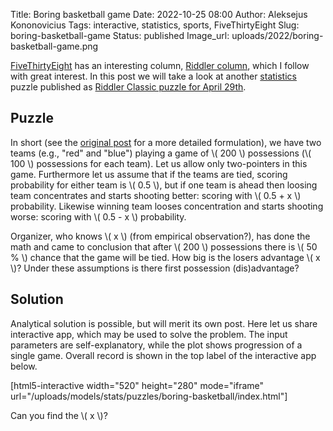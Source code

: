 Title: Boring basketball game
Date: 2022-10-25 08:00
Author: Aleksejus Kononovicius
Tags: interactive, statistics, sports, FiveThirtyEight
Slug: boring-basketball-game
Status: published
Image_url: uploads/2022/boring-basketball-game.png

[FiveThirtyEight](https://fivethirtyeight.com/) has an interesting column,
[Riddler column](https://fivethirtyeight.com/tag/the-riddler/), which I
follow with great interest. In this post we will take a look at another
[statistics](/tag/statistics/) puzzle published as [Riddler Classic puzzle
for April
29th](https://fivethirtyeight.com/features/who-wins-a-very-boring-basketball-game/).
<!--more-->

## Puzzle

In short (see the [original
post](https://fivethirtyeight.com/features/who-wins-a-very-boring-basketball-game/)
for a more detailed formulation), we have two teams (e.g., "red" and
"blue") playing a game of \\\( 200 \\\) possessions (\\\( 100 \\\) possessions
for each team). Let us allow only two-pointers in this game. Furthermore let
us assume that if the teams are tied, scoring probability for either
team is \\\( 0.5 \\\), but if one team is ahead then loosing team
concentrates and starts shooting better: scoring with \\\( 0.5 + x \\\)
probability. Likewise winning team looses concentration and starts
shooting worse: scoring with \\\( 0.5 - x \\\) probability.

Organizer, who knows \\\( x \\\) (from empirical observation?), has done the
math and came to conclusion that after \\\( 200 \\\) possessions there is
\\\( 50 \% \\\) chance that the game will be tied. How big is the losers
advantage \\\( x \\\)? Under these assumptions is there first possession
(dis)advantage?

## Solution

Analytical solution is possible, but will merit its own post. Here let us
share interactive app, which may be used to solve the problem. The input
parameters are self-explanatory, while the plot shows progression of a
single game. Overall record is shown in the top label of the interactive app
below.

[html5-interactive width="520" height="280" mode="iframe"
url="/uploads/models/stats/puzzles/boring-basketball/index.html"]

Can you find the \\\( x \\\)?
